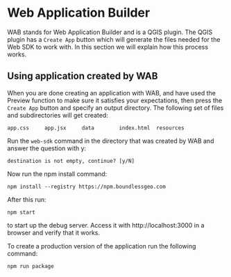 # Web Application Builder

WAB stands for Web Application Builder and is a QGIS plugin. The QGIS plugin has a ```Create App``` button which will generate the files needed for the Web SDK to work with. In this section we will explain how this process works.

## Using application created by WAB
When you are done creating an application with WAB, and have used the Preview function to make sure it satisfies your expectations, then press the ```Create App``` button and specify an output directory. The following set of files and subdirectories will get created:

```
app.css		app.jsx		data		index.html	resources
```

Run the ```web-sdk``` command in the directory that was created by WAB and answer the question with y:

```
destination is not empty, continue? [y/N]
```

Now run the npm install command:

```
npm install --registry https://npm.boundlessgeo.com
```

After this run:

```
npm start
```

to start up the debug server. Access it with http://localhost:3000 in a browser and verify that it works.

To create a production version of the application run the following command:

```
npm run package
```
